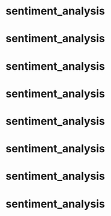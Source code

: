 # sentiment_analysis
# sentiment_analysis
# sentiment_analysis
# sentiment_analysis
# sentiment_analysis
# sentiment_analysis
# sentiment_analysis
# sentiment_analysis
